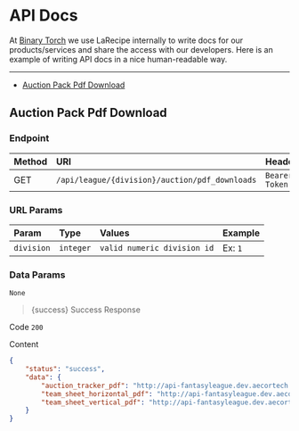# API Docs

At [Binary Torch](https://binarytorch.com.my/) we use LaRecipe internally to write docs for our products/services and share the access with our developers. Here is an example of writing API docs in a nice human-readable way.

---

- [Auction Pack Pdf Download](#auction_pack_pdf_download)

<a name="auction_pack_pdf_download"></a>
## Auction Pack Pdf Download

### Endpoint

|Method|URI|Headers|
|:-|:-|:-|
|GET|`/api/league/{division}/auction/pdf_downloads`|`Bearer Token`|

### URL Params

|Param|Type|Values|Example
|:-|:-|:-|:-
|`division`|`integer`|`valid numeric division id`|Ex: `1`

### Data Params

```text
None
```

> {success} Success Response

Code `200`

Content

```json
{
    "status": "success",
    "data": {
        "auction_tracker_pdf": "http://api-fantasyleague.dev.aecortech.com/pdf/auction_tracker/AuctionTracker_5_8.pdf",
        "team_sheet_horizontal_pdf": "http://api-fantasyleague.dev.aecortech.com/pdf/team_sheet/teamsheet_horizontal.pdf",
        "team_sheet_vertical_pdf": "http://api-fantasyleague.dev.aecortech.com/pdf/team_sheet/teamsheet_vertical.pdf"
    }
}
```
